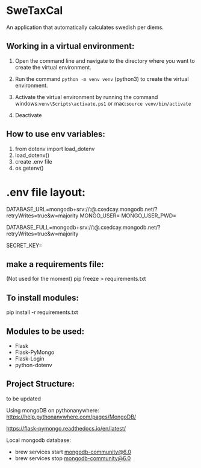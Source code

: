 # SweTaxCal
An application that automatically calculates swedish per diems.


## Working in a virtual environment:

1. Open the command line and navigate to the directory where you want to create the virtual environment.

2. Run the command `python -m venv venv` (python3) to create the virtual environment.

3. Activate the virtual environment by running the command windows:`venv\Scripts\activate.ps1` or mac:`source venv/bin/activate`

4. Deactivate

## How to use env variables:

1. from dotenv import load_dotenv
2. load_dotenv()
3. create .env file
4. os.getenv()

# .env file layout:
DATABASE_URL=mongodb+srv://<username>:<password>@<cluster>.cxedcay.mongodb.net/<collection>?retryWrites=true&w=majority
MONGO_USER=
MONGO_USER_PWD=

DATABASE_FULL=mongodb+srv://<username>:<password>@<cluster>.cxedcay.mongodb.net/<collection>?retryWrites=true&w=majority

SECRET_KEY=

## make a requirements file:

(Not used for the moment)
pip freeze > requirements.txt

## To install modules:

pip install -r requirements.txt

## Modules to be used:

- Flask
- Flask-PyMongo
- Flask-Login
- python-dotenv

## Project Structure:

to be updated

Using mongoDB on pythonanywhere:
https://help.pythonanywhere.com/pages/MongoDB/

https://flask-pymongo.readthedocs.io/en/latest/

Local mongodb database:

- brew services start mongodb-community@6.0
- brew services stop mongodb-community@6.0
